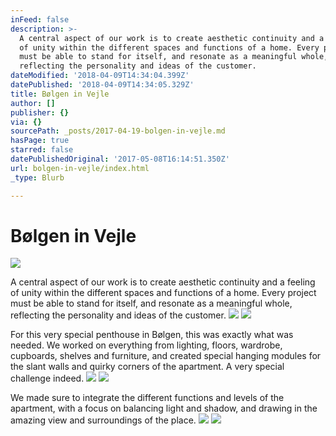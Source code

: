 ```yaml
---
inFeed: false
description: >-
  A central aspect of our work is to create aesthetic continuity and a feeling
  of unity within the different spaces and functions of a home. Every project
  must be able to stand for itself, and resonate as a meaningful whole,
  reflecting the personality and ideas of the customer.
dateModified: '2018-04-09T14:34:04.399Z'
datePublished: '2018-04-09T14:34:05.329Z'
title: Bølgen in Vejle
author: []
publisher: {}
via: {}
sourcePath: _posts/2017-04-19-bolgen-in-vejle.md
hasPage: true
starred: false
datePublishedOriginal: '2017-05-08T16:14:51.350Z'
url: bolgen-in-vejle/index.html
_type: Blurb

---
```

# Bølgen in Vejle
![](https://the-grid-user-content.s3-us-west-2.amazonaws.com/f391f28d-3fda-4b54-8abb-0d79e79e8c55.jpg)

A central aspect of our work is to create aesthetic continuity and a feeling of unity within the different spaces and functions of a home. Every project must be able to stand for itself, and resonate as a meaningful whole, reflecting the personality and ideas of the customer.
![](https://the-grid-user-content.s3-us-west-2.amazonaws.com/b88492f5-63a8-446e-8fef-ec144677e5df.jpg)
![](https://the-grid-user-content.s3-us-west-2.amazonaws.com/9479b2c7-cc21-428f-82ed-f88742802698.jpg)

For this very special penthouse in Bølgen, this was exactly what was needed. We worked on everything from lighting, floors, wardrobe, cupboards, shelves and furniture, and created special hanging modules for the slant walls and quirky corners of the apartment. A very special challenge indeed.
![](https://the-grid-user-content.s3-us-west-2.amazonaws.com/ed75b9b9-7d1c-401d-9440-b53c17c3d2b7.jpg)
![](https://the-grid-user-content.s3-us-west-2.amazonaws.com/0f413ba7-e59c-4949-a3ee-62a4783d36d6.jpg)

We made sure to integrate the different functions and levels of the apartment, with a focus on balancing light and shadow, and drawing in the amazing view and surroundings of the place.
![](https://the-grid-user-content.s3-us-west-2.amazonaws.com/eb01c714-ce51-4a2c-a0e4-b92db19ec346.jpg)
![](https://the-grid-user-content.s3-us-west-2.amazonaws.com/e7f5944c-c17a-417f-8e8b-20d6ff2bb0e6.jpg)